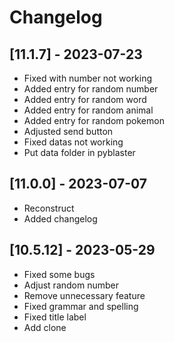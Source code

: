 # Changelog

## [11.1.7] - 2023-07-23
- Fixed with number not working
- Added entry for random number
- Added entry for random word
- Added entry for random animal
- Added entry for random pokemon
- Adjusted send button
- Fixed datas not working
- Put data folder in pyblaster

## [11.0.0] - 2023-07-07
- Reconstruct
- Added changelog

## [10.5.12] - 2023-05-29

- Fixed some bugs
- Adjust random number
- Remove unnecessary feature
- Fixed grammar and spelling
- Fixed title label
- Add clone
